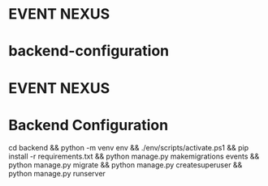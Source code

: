# EVENT NEXUS

# backend-configuration

# EVENT NEXUS
# Backend Configuration
cd backend && python -m venv env && ./env/scripts/activate.ps1 && pip install -r requirements.txt && python manage.py makemigrations events && python manage.py migrate && python manage.py createsuperuser && python manage.py runserver
